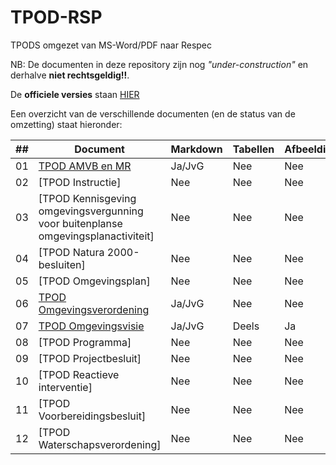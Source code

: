 # TPOD-RSP

TPODS omgezet van MS-Word/PDF naar Respec

NB: De documenten in deze repository zijn nog *"under-construction"* en derhalve **niet rechtsgeldig!!**.

De **officiele versies** staan [HIER](https://www.geonovum.nl/geo-standaarden/omgevingswet/STOPTPOD)

Een overzicht van de verschillende documenten (en de status van de omzetting) staat hieronder:

|##| Document                                                                                            | Markdown | Tabellen | Afbeeldingen | Redactie |  
|--|-----------------------------------------------------------------------------------------------------|----------|----------|--------------|----------|  
|01|[TPOD AMVB en MR](https://geonovum.github.io/TPOD-RSP/AMVBenMR/)                                     | Ja/JvG   | Nee      | Nee          |       |
|02|[TPOD Instructie]<!--(https://geonovum.github.io/TPOD-RSP/Instructie/)-->                            | Nee      | Nee      | Nee          |       |
|03|[TPOD Kennisgeving omgevingsvergunning voor buitenplanse omgevingsplanactiviteit]<!--(https://geonovum.github.io/TPOD-RSP/KennisgevingOmgevingsvergunningVoorBuitenplanseOmgevingsplanactiviteit/)-->          | Nee      | Nee      | Nee          |      |
|04|[TPOD Natura 2000-besluiten]<!--(https://geonovum.github.io/TPOD-RSP/Natura2000-besluiten/)-->       | Nee      | Nee      | Nee          |       |
|05|[TPOD Omgevingsplan]<!--(https://geonovum.github.io/TPOD-RSP/Omgevingsplan/)-->                      | Nee      | Nee      | Nee          |       |
|06|[TPOD Omgevingsverordening](https://geonovum.github.io/TPOD-RSP/Omgevingsverordening/)               | Ja/JvG   | Nee      | Nee          | JvG   |
|07|[TPOD Omgevingsvisie](https://geonovum.github.io/TPOD-RSP/Omgevingsvisie/)                           | Ja/JvG   | Deels    | Ja           | JvG   |
|08|[TPOD Programma]<!--(https://geonovum.github.io/TPOD-RSP/Programma/)-->                              | Nee      | Nee      | Nee          |       |
|09|[TPOD Projectbesluit]<!--(https://geonovum.github.io/TPOD-RSP/Projectbesluit/)-->                    | Nee      | Nee      | Nee          |       |
|10|[TPOD Reactieve interventie]<!--(https://geonovum.github.io/TPOD-RSP/ReactieveInterventie/)-->       | Nee      | Nee      | Nee          |       |
|11|[TPOD Voorbereidingsbesluit]<!--(https://geonovum.github.io/TPOD-RSP/Voorbereidingsbesluit/)-->      | Nee      | Nee      | Nee          |       |
|12|[TPOD Waterschapsverordening]<!--(https://geonovum.github.io/TPOD-RSP/Waterschapsverordening/)-->    | Nee      | Nee      | Nee          |       |
